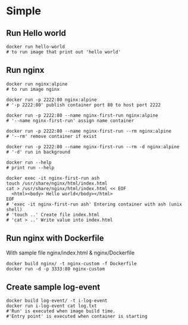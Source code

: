 # Simple

## Run Hello world
```shell
docker run hello-world
# to run image that print out 'hello world'

```
## Run nginx
```shell
docker run nginx:alpine
# to run image nginx

docker run -p 2222:80 nginx:alpine
# '-p 2222:80' publish container port 80 to host port 2222

docker run -p 2222:80 --name nginx-first-run nginx:alpine
# '--name nginx-first-run' assign name container 

docker run -p 2222:80 --name nginx-first-run --rm nginx:alpine
# '--rm' remove container if exist

docker run -p 2222:80 --name nginx-first-run --rm -d nginx:alpine
# '-d' run in background

docker run --help
# print run --help

docker exec -it nginx-first-run ash
touch /usr/share/nginx/html/index.html
cat > /usr/share/nginx/html/index.html << EOF 
  <html><body> Hello world</body></html> 
EOF
# 'exec -it nginx-first-run ash' Entering container with ash (unix shell)
# 'touch ..' Create file index.html
# 'cat > ..' Write value into index.html

```

## Run nginx with Dockerfile
With sample file nginx/index.html & nginx/Dockerfile
```shell
docker build nginx/ -t nginx-custom -f Dockerfile
docker run -d -p 3333:80 nginx-custom
```


## Create sample log-event 
```shell
docker build log-event/ -t i-log-event
docker run i-log-event cat log.txt
#'Run' is executed when image build time.
#'Entry point' is executed when container is starting
```


